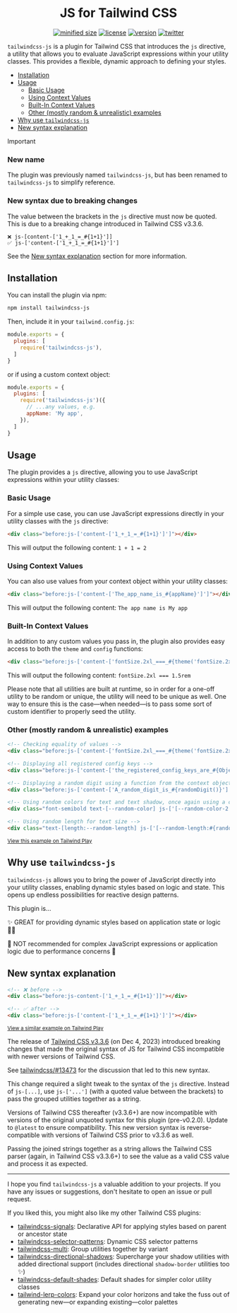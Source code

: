 <h1 align="center">JS for Tailwind CSS</h1>

<div align="center">

[![minified size](https://img.shields.io/bundlephobia/min/tailwindcss-js)](https://bundlephobia.com/package/tailwindcss-js)
[![license](https://img.shields.io/github/license/brandonmcconnell/tailwindcss-js?label=license)](https://github.com/brandonmcconnell/tailwindcss-js/blob/main/LICENSE)
[![version](https://img.shields.io/npm/v/tailwindcss-js)](https://www.npmjs.com/package/tailwindcss-js)
[![twitter](https://img.shields.io/twitter/follow/branmcconnell)](https://twitter.com/branmcconnell)

</div>

`tailwindcss-js` is a plugin for Tailwind CSS that introduces the `js` directive, a utility that allows you to evaluate JavaScript expressions within your utility classes. This provides a flexible, dynamic approach to defining your styles.

- [Installation](#installation)
- [Usage](#usage)
  - [Basic Usage](#basic-usage)
  - [Using Context Values](#using-context-values)
  - [Built-In Context Values](#built-in-context-values)
  - [Other (mostly random \& unrealistic) examples](#other-mostly-random--unrealistic-examples)
- [Why use `tailwindcss-js`](#why-use-tailwindcss-js)
- [New syntax explanation](#new-syntax-explanation)

> [!IMPORTANT]
> ### New name
> The plugin was previously named `tailwindcss-js`, but has been renamed to `tailwindcss-js` to simplify reference.
>
> ### New syntax due to breaking changes
> The value between the brackets in the `js` directive must now be quoted. This is due to a breaking change introduced in Tailwind CSS v3.3.6.
>
> ```
> ❌ js-[content-['1_+_1_=_#{1+1}']]
> ✅ js-['content-['1_+_1_=_#{1+1}']']
> ```
>
> See the [New syntax explanation](#new-syntax-explanation) section for more information.

## Installation

You can install the plugin via npm:

```bash
npm install tailwindcss-js
```

Then, include it in your `tailwind.config.js`:

```js
module.exports = {
  plugins: [
    require('tailwindcss-js'),
  ]
}
```

or if using a custom context object:

```js
module.exports = {
  plugins: [
    require('tailwindcss-js')({
      // ...any values, e.g.
      appName: 'My app',
    }),
  ]
}
```

## Usage

The plugin provides a `js` directive, allowing you to use JavaScript expressions within your utility classes:

### Basic Usage

For a simple use case, you can use JavaScript expressions directly in your utility classes with the `js` directive:

```html
<div class="before:js-['content-['1_+_1_=_#{1+1}']']"></div>
```

This will output the following content: `1 + 1 = 2`

### Using Context Values

You can also use values from your context object within your utility classes:

```html
<div class="before:js-['content-['The_app_name_is_#{appName}']']"></div>
```

This will output the following content: `The app name is My app`

### Built-In Context Values

In addition to any custom values you pass in, the plugin also provides easy access to both the `theme` and `config` functions:

```html
<div class="before:js-['content-['fontSize.2xl_===_#{theme('fontSize.2xl')}']']"></div>
```

This will output the following content: `fontSize.2xl === 1.5rem`

Please note that all utilities are built at runtime, so in order for a one-off utility to be random or unique, the utility will need to be unique as well. One way to ensure this is the case—when needed—is to pass some sort of custom identifier to properly seed the utility.

### Other (mostly random & unrealistic) examples

```html
<!-- Checking equality of values -->
<div class="before:js-['content-['fontSize.2xl_===_#{theme('fontSize.2xl')}']']"></div>

<!-- Displaying all registered config keys -->
<div class="before:js-['content-['the_registered_config_keys_are_#{Object.keys(config()).join(',_')}']']"></div>

<!-- Displaying a random digit using a function from the context object -->
<div class="before:js-['content-['A_random_digit_is_#{randomDigit()}']']"></div>

<!-- Using random colors for text and text shadow, once again using a custom function from the context object -->
<div class="font-semibold text-[--random-color] js-['[--random-color-2:#{randomColor()}]'] js-['[--random-color:#{randomColor()}]'] [text-shadow:1px_2px_0_var(--random-color-2)]">Random_colors_ftw!</div>

<!-- Using random length for text size -->
<div class="text-[length:--random-length] js-['[--random-length:#{randomRange(16,22)}px]']">Random sizes too 🤯</div>
```
<sup>[View this example on Tailwind Play](https://play.tailwindcss.com/l4VSXZP2gd)</sup>

## Why use `tailwindcss-js`

`tailwindcss-js` allows you to bring the power of JavaScript directly into your utility classes, enabling dynamic styles based on logic and state. This opens up endless possibilities for reactive design patterns.

This plugin is…

✨ GREAT for providing dynamic styles based on application state or logic 👏🏼

😬 NOT recommended for complex JavaScript expressions or application logic due to performance concerns 👀

## New syntax explanation

```html
<!-- ❌ before -->
<div class="before:js-content-['1_+_1_=_#{1+1}']]"></div>

<!-- ✅ after -->
<div class="before:js-['content-['1_+_1_=_#{1+1}']']"></div>
```
<sup>[View a similar example on Tailwind Play](https://play.tailwindcss.com/SSN6P4Vcme)</sup>

The release of [Tailwind CSS v3.3.6](https://github.com/tailwindlabs/tailwindcss/releases/tag/v3.3.6) (on Dec 4, 2023) introduced breaking changes that made the original syntax of JS for Tailwind CSS incompatible with newer versions of Tailwind CSS.

See [tailwindcss/#13473](https://github.com/tailwindlabs/tailwindcss/issues/13473) for the discussion that led to this new syntax.

This change required a slight tweak to the syntax of the `js` directive. Instead of `js-[...]`, use `js-['...']` (with a quoted value between the brackets) to pass the grouped utilities together as a string.

Versions of Tailwind CSS thereafter (v3.3.6+) are now incompatible with versions of the original unquoted syntax for this plugin (pre-v0.2.0). Update to `@latest` to ensure compatibility. This new version syntax is reverse-compatible with versions of Tailwind CSS prior to v3.3.6 as well.

Passing the joined strings together as a string allows the Tailwind CSS parser (again, in Tailwind CSS v3.3.6+) to see the value as a valid CSS value and process it as expected.

---

I hope you find `tailwindcss-js` a valuable addition to your projects. If you have any issues or suggestions, don't hesitate to open an issue or pull request.

If you liked this, you might also like my other Tailwind CSS plugins:
* [tailwindcss-signals](https://github.com/brandonmcconnell/tailwindcss-signals): Declarative API for applying styles based on parent or ancestor state
* [tailwindcss-selector-patterns](https://github.com/brandonmcconnell/tailwindcss-selector-patterns): Dynamic CSS selector patterns
* [tailwindcss-multi](https://github.com/brandonmcconnell/tailwindcss-multi): Group utilities together by variant
* [tailwindcss-directional-shadows](https://github.com/brandonmcconnell/tailwindcss-directional-shadows): Supercharge your shadow utilities with added directional support (includes directional `shadow-border` utilities too ✨)
* [tailwindcss-default-shades](https://github.com/brandonmcconnell/tailwindcss-default-shades): Default shades for simpler color utility classes
* [tailwind-lerp-colors](https://github.com/brandonmcconnell/tailwind-lerp-colors): Expand your color horizons and take the fuss out of generating new—or expanding existing—color palettes